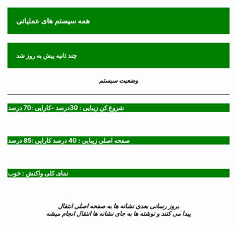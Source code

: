 
<h3 style="background-color:#008000; color:#FFFFFF; -webkit-touch-callout: none;     -webkit-user-select: none;  -moz-user-select: none;  -ms-user-select: none;user-select: none;padding:20px 20px; ">همه سیستم های عملیاتی</h3>

<h4 style="background-color:#008000; color:#FFFFFF; -webkit-touch-callout: none;     -webkit-user-select: none;  -moz-user-select: none;  -ms-user-select: none;user-select: none; padding:20px 20px;">چند ثانیه پیش به روز شد</h4>


<center> 
<h5>وضعیت سیستم</h5>
</center>

<hr>

<h4 style="background-color:#008000; color:#FFFFFF; -webkit-touch-callout: none;     -webkit-user-select: none;  -moz-user-select: none;  -ms-user-select: none;user-select: none; padding:1px 1px;">شروع کن زیبایی : 30درصد -کارایی :70 درصد</h4>
<br>
<h4 style="background-color:#008000; color:#FFFFFF; -webkit-touch-callout: none;     -webkit-user-select: none;  -moz-user-select: none;  -ms-user-select: none;user-select: none; padding:1px 1px;">صفحه اصلی زیبایی : 40 درصد کارایی :85 درصد </h4>
<br>
<h4 style="background-color:#008000; color:#FFFFFF; -webkit-touch-callout: none;     -webkit-user-select: none;  -moz-user-select: none;  -ms-user-select: none;user-select: none; padding:1px 1px;">نمای کلی واکنش : خوب </h4>
<br>
<center> 
<h5>بروز رسانی بعدی نشانه ها به صفحه اصلی انتقال <br> پیدا می کنند و نوشته ها به جای نشانه ها انتقال انجام میشه</h5>
</center>
